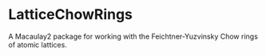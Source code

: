 # LatticeChowRings

A Macaulay2 package for working with the Feichtner-Yuzvinsky Chow rings of atomic lattices. 
